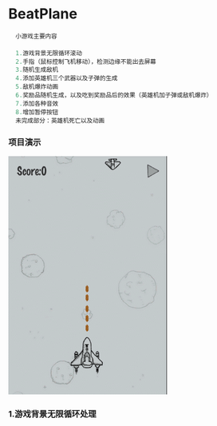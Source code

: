 # BeatPlane
```java
  小游戏主要内容
  
  1.游戏背景无限循环滚动
  2.手指（鼠标控制飞机移动），检测边缘不能出去屏幕
  3.随机生成敌机
  4.添加英雄机三个武器以及子弹的生成
  5.敌机爆炸动画
  6.奖励品随机生成，以及吃到奖励品后的效果（英雄机加子弹或敌机爆炸）
  7.添加各种音效
  8.增加暂停按钮
  未完成部分：英雄机死亡以及动画
```

### 项目演示
  ![游戏演示](https://github.com/Qsr9504/BeatPlane/blob/master/gif/demo.gif) 
   
### 1.游戏背景无限循环处理
